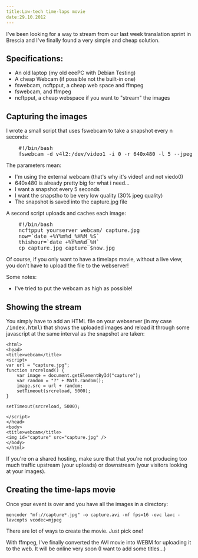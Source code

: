 ```yaml
---
title:Low-tech time-laps movie
date:29.10.2012
---
```

I've been looking for a way to stream from our last week translation sprint in Brescia and I've finally found a very simple and cheap solution.

## Specifications:

- An old laptop (my old eeePC with Debian Testing)
- A cheap Webcam (if possible not the built-in one)
- fswebcam, ncftpput, a cheap web space and ffmpeg
- fswebcam, and ffmpeg
- ncftpput, a cheap webspace if you want to "stream" the images

## Capturing the images

I wrote a small script that uses fswebcam to take a snapshot every n seconds:

<pre>
    #!/bin/bash
    fswebcam -d v4l2:/dev/video1 -i 0 -r 640x480 -l 5 --jpeg 30 --no-banner capture.jpg --exec ./upload.sh
</pre>

The parameters mean:
  - I'm using the external webcam (that's why it's video1 and not viedo0)
  - 640x480 is already pretty big for what i need...
  - I want a snapshot every 5 seconds
  - I want the snapstho to be very low quality (30% jpeg quality)
  - The snapshot is saved into the capture.jpg file

A second script uploads and caches each image:

<pre>
    #!/bin/bash
    ncftpput yourserver webcam/ capture.jpg
    now=`date +%Y%m%d_%H%M_%S`
    thishour=`date +%Y%m%d_%H`
    cp capture.jpg capture_$now.jpg
</pre>

  Of course, if you only want to have a timelaps movie, without a live view, you don't have to upload the file to the webserver!

Some notes:

- I've tried to put the webcam as high as possible!

## Showing the stream

You simply have to add an HTML file on your webserver (in my case <kbd>/index.html</kbd>) that shows the uploaded images and reload it through some javascript at the same interval as the snapshot are taken:

    <html>
    <head>
    <title>webcam</title>
    <script>
    var url = "capture.jpg";
    function srcreload() {
        var image = document.getElementById("capture");
        var random = "?" + Math.random();
        image.src = url + random;
        setTimeout(srcreload, 5000);
    }

    setTimeout(srcreload, 5000);

    </script>
    </head>
    <body>
    <title>webcam</title>
    <img id="capture" src="capture.jpg" />
    </body>
    </html>

If you're on a shared hosting, make sure that that you're not producing too much traffic upstream (your uploads) or downstream (your visitors looking at your images).

## Creating the time-laps movie

Once your event is over and you have all the images in a directory:

    mencoder "mf://capture*.jpg" -o capture.avi -mf fps=16 -ovc lavc -lavcopts vcodec=mjpeg

There are lot of ways to create the movie. Just pick one!

With ffmpeg, I've finally converted the AVI movie into WEBM for uploading it to the web. It will be online very soon (I want to add some titles...)
